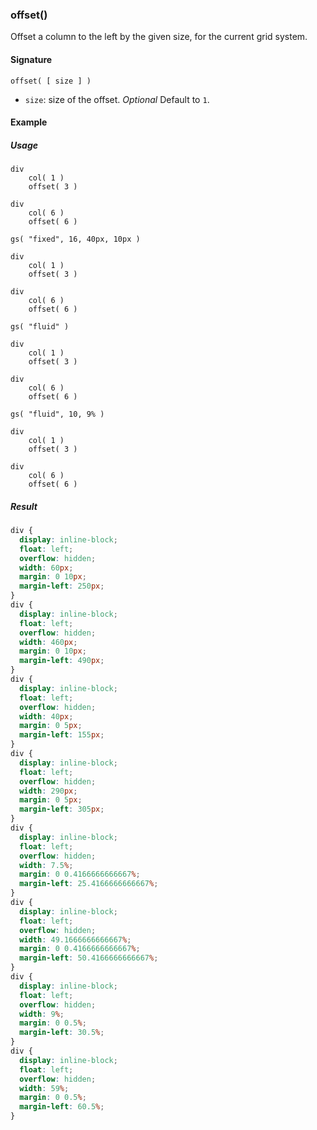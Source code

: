 ### offset()

Offset a column to the left by the given size, for the current grid system.

#### Signature

`offset( [ size ] )`

* `size`: size of the offset. *Optional* Default to `1`.

#### Example

##### Usage

```stylus
div
    col( 1 )
    offset( 3 )

div
    col( 6 )
    offset( 6 )

gs( "fixed", 16, 40px, 10px )

div
    col( 1 )
    offset( 3 )

div
    col( 6 )
    offset( 6 )

gs( "fluid" )

div
    col( 1 )
    offset( 3 )

div
    col( 6 )
    offset( 6 )

gs( "fluid", 10, 9% )

div
    col( 1 )
    offset( 3 )

div
    col( 6 )
    offset( 6 )
```

##### Result

```css
div {
  display: inline-block;
  float: left;
  overflow: hidden;
  width: 60px;
  margin: 0 10px;
  margin-left: 250px;
}
div {
  display: inline-block;
  float: left;
  overflow: hidden;
  width: 460px;
  margin: 0 10px;
  margin-left: 490px;
}
div {
  display: inline-block;
  float: left;
  overflow: hidden;
  width: 40px;
  margin: 0 5px;
  margin-left: 155px;
}
div {
  display: inline-block;
  float: left;
  overflow: hidden;
  width: 290px;
  margin: 0 5px;
  margin-left: 305px;
}
div {
  display: inline-block;
  float: left;
  overflow: hidden;
  width: 7.5%;
  margin: 0 0.4166666666667%;
  margin-left: 25.4166666666667%;
}
div {
  display: inline-block;
  float: left;
  overflow: hidden;
  width: 49.1666666666667%;
  margin: 0 0.4166666666667%;
  margin-left: 50.4166666666667%;
}
div {
  display: inline-block;
  float: left;
  overflow: hidden;
  width: 9%;
  margin: 0 0.5%;
  margin-left: 30.5%;
}
div {
  display: inline-block;
  float: left;
  overflow: hidden;
  width: 59%;
  margin: 0 0.5%;
  margin-left: 60.5%;
}
```
